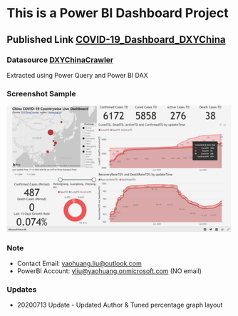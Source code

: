 # This is a Power BI Dashboard Project

## Published Link [COVID-19_Dashboard_DXYChina](https://app.powerbi.com/view?r=eyJrIjoiYjg0M2FmNGYtOTU0Ni00NDI4LTg3YTAtMGEyNjA1YTUzMTE2IiwidCI6IjQ2NWIxNmI0LWRjYzMtNDIwNC05OWIwLTVjY2I2MDJiNzAyMSIsImMiOjN9)

### Datasource [DXYChinaCrawler](https://github.com/BlankerL/DXY-COVID-19-Crawler)
Extracted using Power Query and Power BI DAX

### Screenshot Sample

![ScreenShotSample](DXYChinaDashboard/Annotation%202020-07-13%20224200.jpg)

### Note

- Contact Email: yaohuang.liu@outlook.com
- PowerBI Account: yliu@yaohuang.onmicrosoft.com (NO email)

### Updates

- 20200713 Update - Updated Author & Tuned percentage graph layout
